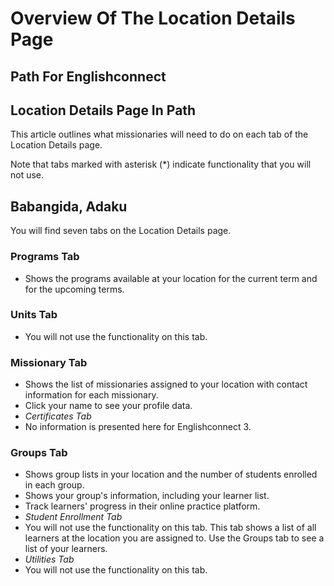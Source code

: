 # Overview Of The Location Details Page

## Path For Englishconnect

## Location Details Page In Path

This article outlines what missionaries will need to do on each tab of the Location Details page.

Note that tabs marked with asterisk (*) indicate functionality that you will not use.

## Babangida, Adaku

You will find seven tabs on the Location Details page.

### Programs Tab
- Shows the programs available at your location for the current term and for the upcoming terms.

### Units Tab
- You will not use the functionality on this tab.

### Missionary Tab
- Shows the list of missionaries assigned to your location with contact information for each missionary.
- Click your name to see your profile data.
- *Certificates Tab*
- No information is presented here for Englishconnect 3.

### Groups Tab
- Shows group lists in your location and the number of students enrolled in each group.
- Shows your group's information, including your learner list.
- Track learners' progress in their online practice platform.
- *Student Enrollment Tab*
- You will not use the functionality on this tab. This tab shows a list of all learners at the location you are assigned to. Use the Groups tab to see a list of your learners.
- *Utilities Tab*
- You will not use the functionality on this tab.

